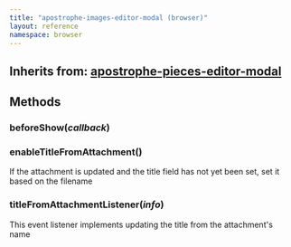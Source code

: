 ```yaml
---
title: "apostrophe-images-editor-modal (browser)"
layout: reference
namespace: browser
---
```

## Inherits from: [apostrophe-pieces-editor-modal](../apostrophe-pieces/browser-apostrophe-pieces-editor-modal.html)

## Methods
### beforeShow(*callback*)

### enableTitleFromAttachment()
If the attachment is updated and the title field has not yet been set,
set it based on the filename
### titleFromAttachmentListener(*info*)
This event listener implements updating the title from the attachment's name
